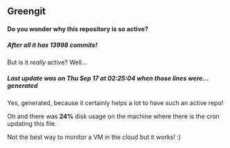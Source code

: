 ## Greengit

#### Do you wonder why this repository is so active?

##### After all it has 13998 commits!

But is it *really* active? Well...

##### Last update was on Thu Sep 17 at 02:25:04 when those lines were... generated

Yes, generated, because it certainly helps a lot to have such an active repo!

Oh and there was **24%** disk usage on the machine
where there is the cron updating this file.

Not the best way to monitor a VM in the cloud but it works! :)
